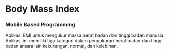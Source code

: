 # Body Mass Index
### Mobile Based Programming

Aplikasi BMI untuk mengukur massa berat badan dan tinggi badan manusia. Aplikasi ini memiliki tiga kategori dalam pengukuran berat badan dan tinggi badan antara lain kekurangan, normal, dan kelebihan.

